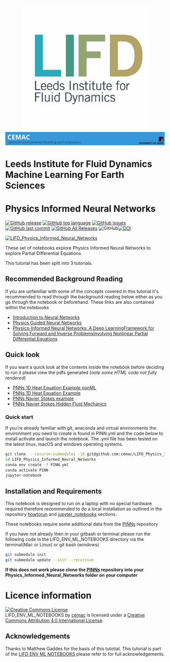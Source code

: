 <div align="center">
<img src="https://github.com/cemac/LIFD_ENV_ML_NOTEBOOKS/blob/main/images/LIFDlogo.png"></a>
<a href="https://www.cemac.leeds.ac.uk/">
  <img src="https://github.com/cemac/cemac_generic/blob/master/Images/cemac.png"></a>
  <br>
</div>

# Leeds Institute for Fluid Dynamics Machine Learning For Earth Sciences #

# Physics Informed Neural Networks


[![GitHub release](https://img.shields.io/github/release/cemac/LIFD_Physics_Informed_Neural_Networks.svg)](https://github.com/cemac/LIFD_Physics_Informed_Neural_Networks/releases) [![GitHub top language](https://img.shields.io/github/languages/top/cemac/LIFD_Physics_Informed_Neural_Networks.svg)](https://github.com/cemac/LIFD_Physics_Informed_Neural_Networks) [![GitHub issues](https://img.shields.io/github/issues/cemac/LIFD_Physics_Informed_Neural_Networks.svg)](https://github.com/cemac/LIFD_Physics_Informed_Neural_Networks/issues) [![GitHub last commit](https://img.shields.io/github/last-commit/cemac/LIFD_Physics_Informed_Neural_Networks.svg)](https://github.com/cemac/LIFD_Physics_Informed_Neural_Networks/commits/master) [![GitHub All Releases](https://img.shields.io/github/downloads/cemac/LIFD_Physics_Informed_Neural_Networks/total.svg)](https://github.com/cemac/LIFD_Physics_Informed_Neural_Networks/releases) ![GitHub](https://img.shields.io/github/license/cemac/LIFD_Physics_Informed_Neural_Networks.svg)[![DOI](https://zenodo.org/badge/366734586.svg)](https://zenodo.org/badge/latestdoi/366734586)

[![LIFD_Physics_Informed_Neural_Networks](https://github.com/cemac/LIFD_Physics_Informed_Neural_Networks/actions/workflows/python-package-conda.yml/badge.svg)](https://github.com/cemac/LIFD_Physics_Informed_Neural_Networks/actions/workflows/python-package-conda.yml)

These set of notebooks explore Physics Informed Neural Networks to explore Partial Differential Equations

This tutorial has been split into 3 tutorials.

## Recommended Background Reading

If you are unfamiliar with some of the concepts covered in this tutorial it's recommended to read through the background reading below either as you go through the notebook or beforehand. These links are also contained within the notebooks

* [Introduction to Neural Networks](https://victorzhou.com/blog/intro-to-neural-networks/)
* [Physics Guided Neural Networks](https://towardsdatascience.com/physics-guided-neural-networks-pgnns-8fe9dbad9414)
* [Physics-Informed Neural Networks:  A Deep LearningFramework for Solving Forward and Inverse ProblemsInvolving Nonlinear Partial Differential Equations](https://www.sciencedirect.com/science/article/pii/S0021999118307125)

## Quick look

If you want a quick look at the contents inside the notebook before deciding to run it please view the pdfs generated (*note some HTML code not fully rendered*)

* [PNNs 1D Heat Equation Example nonML](PNNs_1DHeatEquation_nonML.pdf)
* [PNNs 1D Heat Equation Example](PNNs_1DHeatEquationExample.pdf)
* [PNNs Navier Stokes example](PNNs_NavierStokesEquation_example.pdf)
* [PNNs Navier Stokes Hidden Fluid Mechanics](PNNs_NavierStokes_HFM.md)

### Quick start

If you're already familiar with git, anaconda and virtual environments the environment you need to create is found in PINN.yml and the code below to install activate and launch the notebook. The .yml file has been tested on the latest linux, macOS and windows operating systems.

```bash
git clone  --recurse-submodules -j8 git@github.com:cemac/LIFD_Physics_Informed_Neural_Networks.git
cd LIFD_Physics_Informed_Neural_Networks
conda env create -f PINN.yml
conda activate PINN
jupyter-notebook
```


## Installation and Requirements

This notebook is designed to run on a laptop with no special hardware required therefore recommended to do a local installation as outlined in the repository [howtorun](../howtorun.md) and [jupyter_notebooks](../jupyter_notebooks.md) sections.


These notebooks require some additional data from the [PINNs](https://github.com/maziarraissi/PINNs) repository

If you have not already then in your gitbash or terminal please run the following code in the LIFD_ENV_ML_NOTEBOOKS directory via the terminal(Mac or Linux)  or git bash (windows)

```bash
git submodule init
git submodule update --init --recursive
```

**If this does not work please clone the [PINNs](https://github.com/maziarraissi/PINNs) repository into your Physics_Informed_Neural_Networks folder on your computer**


# Licence information #

<a rel="license" href="http://creativecommons.org/licenses/by/4.0/"><img alt="Creative Commons License" style="border-width:0" src="https://i.creativecommons.org/l/by/4.0/88x31.png" /></a><br /><span xmlns:dct="http://purl.org/dc/terms/" property="dct:title">LIFD_ENV_ML_NOTEBOOKS</span> by <a xmlns:cc="http://creativecommons.org/ns#" href="http://cemac.leeds.ac.uk/" property="cc:attributionName" rel="cc:attributionURL">cemac</a> is licensed under a <a rel="license" href="http://creativecommons.org/licenses/by/4.0/">Creative Commons Attribution 4.0 International License</a>.

## Acknowledgements

Thanks to Matthew Gaddes for the basis of this tutotial. This tutorial is part of the [LIFD ENV ML NOTEBOOKS](https://github.com/cemac/LIFD_ENV_ML_NOTEBOOKS) please refer to for full acknowledgements.
